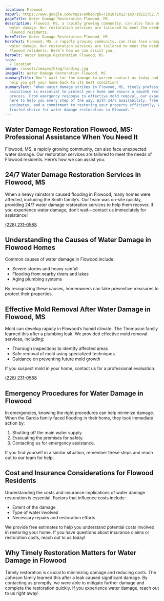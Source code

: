 ```yaml
---
location: Flowood
mapUrl: https://www.google.com/maps/embed?pb=!1m18!1m12!1m3!1d215752.7578777806!2d-90.2365098669152!3d32.335035737346395!2m3!1f0!2f0!3f0!3m2!1i1024!2i768!4f13.1!3m3!1m2!1s0x86282ce4c33fed1b%3A0xaec54354be02b9c2!2sFlowood%2C%20MS%2C%20USA!5e0!3m2!1sen!2sph!4v1728886551027!5m2!1sen!2sph
pageTitle: Water Damage Restoration Flowood, MS
description: Flowood, MS, a rapidly growing community, can also face unexpected
  water damage. Our restoration services are tailored to meet the needs of
  Flowood residents.
heroTitle: Water Damage Restoration Flowood, MS
heroText: Flowood, MS, a rapidly growing community, can also face unexpected
  water damage. Our restoration services are tailored to meet the needs of
  Flowood residents. Here’s how we can assist you.
heroAlt: Water Damage Restoration Flowood, MS
tags:
  - location
image: /assets/images/blog/landing.jpg
imageAlt: Water Damage Restoration Flowood, MS
summaryTitle: Don’t wait for the damage to worsen—contact us today and let us
  help you get your home back to its best condition!
summaryText: "When water damage strikes in Flowood, MS, timely professional
  assistance is essential to protect your home and ensure a smooth restoration
  process. From emergency response to effective mold removal, our expert team is
  here to help you every step of the way. With 24/7 availability, free
  estimates, and a commitment to restoring your property efficiently, we are the
  trusted choice for water damage restoration in Flowood. "
---
```

## Water Damage Restoration Flowood, MS: Professional Assistance When You Need It

Flowood, MS, a rapidly growing community, can also face unexpected water damage. Our restoration services are tailored to meet the needs of Flowood residents. Here’s how we can assist you.

## 24/7 Water Damage Restoration Services in Flowood, MS

When a heavy rainstorm caused flooding in Flowood, many homes were affected, including the Smith family’s. Our team was on-site quickly, providing 24/7 water damage restoration services to help them recover. If you experience water damage, don’t wait—contact us immediately for assistance! 

[(228) 231-0588](tel:2282310588)

## Understanding the Causes of Water Damage in Flowood Homes

Common causes of water damage in Flowood include:

* Severe storms and heavy rainfall
* Flooding from nearby rivers and lakes
* Aging plumbing systems

By recognizing these causes, homeowners can take preventive measures to protect their properties.

## Effective Mold Removal After Water Damage in Flowood, MS

Mold can develop rapidly in Flowood’s humid climate. The Thompson family learned this after a plumbing leak. We provided effective mold removal services, including:

* Thorough inspections to identify affected areas
* Safe removal of mold using specialized techniques
* Guidance on preventing future mold growth

If you suspect mold in your home, contact us for a professional evaluation.

[(228) 231-0588](tel:2282310588)

## Emergency Procedures for Water Damage in Flowood

In emergencies, knowing the right procedures can help minimize damage. When the Garcia family faced flooding in their home, they took immediate action by:

1. Shutting off the main water supply.
2. Evacuating the premises for safety.
3. Contacting us for emergency assistance.

If you find yourself in a similar situation, remember these steps and reach out to our team for help.

## Cost and Insurance Considerations for Flowood Residents

Understanding the costs and insurance implications of water damage restoration is essential. Factors that influence costs include:

* Extent of the damage
* Type of water involved
* Necessary repairs and restoration efforts

We provide free estimates to help you understand potential costs involved in restoring your home. If you have questions about insurance claims or restoration costs, reach out to us today!

## Why Timely Restoration Matters for Water Damage in Flowood

Timely restoration is crucial to minimizing damage and reducing costs. The Johnson family learned this after a leak caused significant damage. By contacting us promptly, we were able to mitigate further damage and complete the restoration quickly. If you experience water damage, reach out to us right away!
